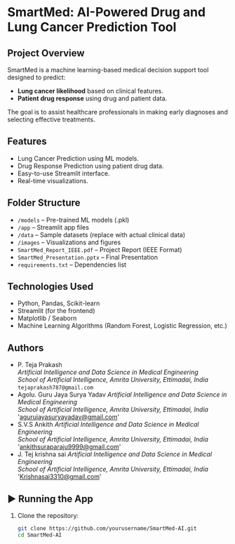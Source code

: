 # SmartMed: AI-Powered Drug and Lung Cancer Prediction Tool

##  Project Overview

SmartMed is a machine learning-based medical decision support tool designed to predict:
- **Lung cancer likelihood** based on clinical features.
- **Patient drug response** using drug and patient data.

The goal is to assist healthcare professionals in making early diagnoses and selecting effective treatments.

##  Features
- Lung Cancer Prediction using ML models.
- Drug Response Prediction using patient drug data.
- Easy-to-use Streamlit interface.
- Real-time visualizations.

##  Folder Structure

- `/models` – Pre-trained ML models (.pkl)
- `/app` – Streamlit app files
- `/data` – Sample datasets (replace with actual clinical data)
- `/images` – Visualizations and figures
- `SmartMed_Report_IEEE.pdf` – Project Report (IEEE Format)
- `SmartMed_Presentation.pptx` – Final Presentation
- `requirements.txt` – Dependencies list

##  Technologies Used
- Python, Pandas, Scikit-learn
- Streamlit (for the frontend)
- Matplotlib / Seaborn
- Machine Learning Algorithms (Random Forest, Logistic Regression, etc.)

##  Authors
- P. Teja Prakash  
  *Artificial Intelligence and Data Science in Medical Engineering*  
  *School of Artificial Intelligence, Amrita University, Ettimadai, India*  
  `tejaprakash787@gmail.com`
- Agolu. Guru Jaya Surya Yadav 
  *Artificial Intelligence and Data Science in Medical Engineering*  
  *School of Artificial Intelligence, Amrita University, Ettimadai, India*  
  'agurujayasuryayadav@gmail.com'
 - S.V.S Ankith
  *Artificial Intelligence and Data Science in Medical Engineering*  
  *School of Artificial Intelligence, Amrita University, Ettimadai, India* 
  'ankithsuraparaju9999@gmail.com'
 - J. Tej krishna sai
  *Artificial Intelligence and Data Science in Medical Engineering*  
  *School of Artificial Intelligence, Amrita University, Ettimadai, India* 
  'Krishnasai3310@gmail.com'

## ▶️ Running the App

1. Clone the repository:
   ```bash
   git clone https://github.com/yourusername/SmartMed-AI.git
   cd SmartMed-AI
